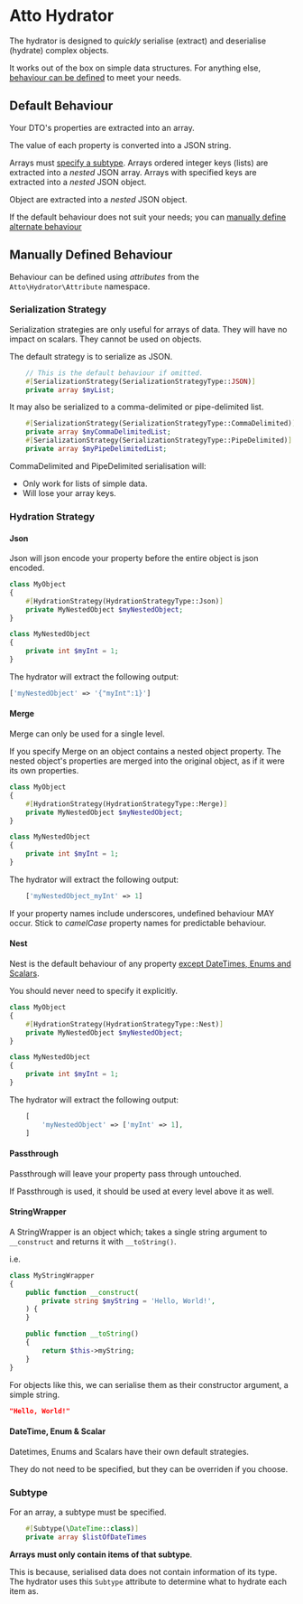 # Atto Hydrator

The hydrator is designed to _quickly_ serialise (extract) and deserialise (hydrate) complex objects.

It works out of the box on simple data structures.
For anything else, [behaviour can be defined](#manually-defined-behaviour) to meet your needs.

## Default Behaviour

Your DTO's properties are extracted into an array.

The value of each property is converted into a JSON string.

Arrays must [specify a subtype](#subtype).
Arrays ordered integer keys (lists) are extracted into a _nested_ JSON array.
Arrays with specified keys are extracted into a _nested_ JSON object.

Object are extracted into a _nested_ JSON object.

If the default behaviour does not suit your needs; you can [manually define alternate behaviour](#manually-defined-behaviour)

## Manually Defined Behaviour

Behaviour can be defined using _attributes_ from the `Atto\Hydrator\Attribute` namespace.

### Serialization Strategy

Serialization strategies are only useful for arrays of data.
They will have no impact on scalars.
They cannot be used on objects.

The default strategy is to serialize as JSON.

```php
    // This is the default behaviour if omitted.
    #[SerializationStrategy(SerializationStrategyType::JSON)]
    private array $myList;
```

It may also be serialized to a comma-delimited or pipe-delimited list.

```php
    #[SerializationStrategy(SerializationStrategyType::CommaDelimited)]
    private array $myCommaDelimitedList;
    #[SerializationStrategy(SerializationStrategyType::PipeDelimited)]
    private array $myPipeDelimitedList;
```

CommaDelimited and PipeDelimited serialisation will:

- Only work for lists of simple data.
- Will lose your array keys.

### Hydration Strategy

#### Json

Json will json encode your property before the entire object is json encoded.

```php
class MyObject
{
    #[HydrationStrategy(HydrationStrategyType::Json)]
    private MyNestedObject $myNestedObject;
}

class MyNestedObject
{
    private int $myInt = 1;
}
```

The hydrator will extract the following output:

```php
['myNestedObject' => '{"myInt":1}']
```

#### Merge

Merge can only be used for a single level.

If you specify Merge on an object contains a nested object property.
The nested object's properties are merged into the original object, as if it were its own properties.

```php
class MyObject
{
    #[HydrationStrategy(HydrationStrategyType::Merge)]
    private MyNestedObject $myNestedObject;
}

class MyNestedObject
{
    private int $myInt = 1;
}
```

The hydrator will extract the following output:

```php
    ['myNestedObject_myInt' => 1]
```

If your property names include underscores, undefined behaviour MAY occur.
Stick to _camelCase_ property names for predictable behaviour.

#### Nest

Nest is the default behaviour of any property [except DateTimes, Enums and Scalars](#datetime-enum--scalar).

You should never need to specify it explicitly.

```php
class MyObject
{
    #[HydrationStrategy(HydrationStrategyType::Nest)]
    private MyNestedObject $myNestedObject;
}

class MyNestedObject
{
    private int $myInt = 1;
}
```

The hydrator will extract the following output:

```php
    [
        'myNestedObject' => ['myInt' => 1],
    ]
```

#### Passthrough

Passthrough will leave your property pass through untouched.

If Passthrough is used, it should be used at every level above it as well.

#### StringWrapper

A StringWrapper is an object which; takes a single string argument to `__construct` and returns it with `__toString()`.

i.e.

```php
class MyStringWrapper
{
    public function __construct(
        private string $myString = 'Hello, World!',
    ) {
    }

    public function __toString()
    {
        return $this->myString;
    }
}
```

For objects like this, we can serialise them as their constructor argument, a simple string.

```json
"Hello, World!"
```

#### DateTime, Enum & Scalar

Datetimes, Enums and Scalars have their own default strategies.

They do not need to be specified, but they can be overriden if you choose.

### Subtype

For an array, a subtype must be specified.

```php
    #[Subtype(\DateTime::class)]
    private array $listOfDateTimes
```

**Arrays must only contain items of that subtype**.

This is because, serialised data does not contain information of its type.
The hydrator uses this `Subtype` attribute to determine what to hydrate each item as.
